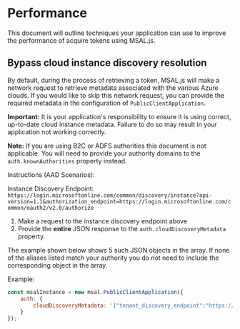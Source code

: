 # Performance

This document will outline techniques your application can use to improve the performance of acquire tokens using MSAL.js.

## Bypass cloud instance discovery resolution

By default, during the process of retrieving a token, MSAL.js will make a network request to retrieve metadata associated with the various Azure clouds. If you would like to skip this network request, you can provide the required metadata in the configuration of `PublicClientApplication`.

**Important:** It is your application's responsibility to ensure it is using correct, up-to-date cloud instance metadata. Failure to do so may result in your application not working correctly.

**Note:** If you are using B2C or ADFS authorities this document is not applicable. You will need to provide your authority domains to the `auth.knownAuthorities` property instead.

Instructions (AAD Scenarios):

Instance Discovery Endpoint: `https://login.microsoftonline.com/common/discovery/instance?api-version=1.1&authorization_endpoint=https://login.microsoftonline.com/common/oauth2/v2.0/authorize`

1. Make a request to the instance discovery endpoint above
2. Provide the **entire** JSON response to the `auth.cloudDiscoveryMetadata` property.

The example shown below shows 5 such JSON objects in the array. If none of the aliases listed match your authority you do not need to include the corresponding object in the array. 

Example:

```js
const msalInstance = new msal.PublicClientApplication({
    auth: {
        cloudDiscoveryMetadata: '{"tenant_discovery_endpoint":"https://login.microsoftonline.com/common/v2.0/.well-known/openid-configuration","api-version":"1.1","metadata":[{"preferred_network":"login.microsoftonline.com","preferred_cache":"login.windows.net","aliases":["login.microsoftonline.com","login.windows.net","login.microsoft.com","sts.windows.net"]},{"preferred_network":"login.partner.microsoftonline.cn","preferred_cache":"login.partner.microsoftonline.cn","aliases":["login.partner.microsoftonline.cn","login.chinacloudapi.cn"]},{"preferred_network":"login.microsoftonline.de","preferred_cache":"login.microsoftonline.de","aliases":["login.microsoftonline.de"]},{"preferred_network":"login.microsoftonline.us","preferred_cache":"login.microsoftonline.us","aliases":["login.microsoftonline.us","login.usgovcloudapi.net"]},{"preferred_network":"login-us.microsoftonline.com","preferred_cache":"login-us.microsoftonline.com","aliases":["login-us.microsoftonline.com"]}]}'
    }
});
```
